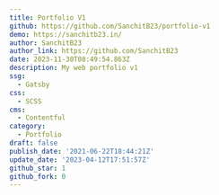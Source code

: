 ```yaml
---
title: Portfolio V1
github: https://github.com/SanchitB23/portfolio-v1
demo: https://sanchitb23.in/
author: SanchitB23
author_link: https://github.com/SanchitB23
date: 2023-11-30T08:49:54.863Z
description: My web portfolio v1
ssg:
  - Gatsby
css:
  - SCSS
cms:
  - Contentful
category:
  - Portfolio
draft: false
publish_date: '2021-06-22T18:44:21Z'
update_date: '2023-04-12T17:51:57Z'
github_star: 1
github_fork: 0
---
```

